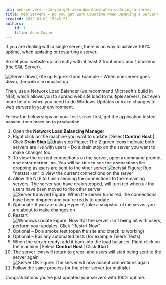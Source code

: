 ```yaml
---
uri: web-servers---do-you-get-zero-downtime-when-updating-a-server
title: Web Servers - Do you get Zero Downtime when Updating a Server?
created: 2012-03-02 15:46:51
authors:
  - id: 1
    title: Adam Cogan
---
```





<span class='intro'> <p>If you are dealing with a single server, there is no way to achieve 100% uptime, when updating or restarting a server.<br></p>
<p>So set your website up correctly with at least 2 front ends, and 1 backend (the SQL Server).</p>
 </span>

<img src="/PublishingImages/Server-down-Site-up.jpg" alt="Server down, site up" class="ms-rteCustom-ImageArea" /> <span class="ms-rteCustom-FigureGood">Figure&#58; Good Example – When one server goes down, the web site remains up</span>
<p>Then, use a Network Load Balancer (we recommend Microsoft’s build in NLB) which allows you to spread web site load to multiple servers, but even more helpful when you need to do Windows Updates or make changes to web servers in your environment.</p>
 
<p>Follow the below steps on your test server first, get the application tested passed, then move on to production.</p>
<ol>
<li>Open the <strong>Network Load Balancing Manager</strong></li>
<li>Right click on the machine you want to update | Select <strong>Control Host</strong> | Click <strong>Drain Stop</strong> <img src="/PublishingImages/Server-drainstop.jpg" alt="drain stop" class="ms-rteCustom-ImageArea" /> <span class="ms-rteCustom-FigureNormal">Figure&#58; The 2 green icons indicate both servers are live with users - Do a drain stop on the server you want to make changes too </span>
</li>
<li>To view the current connections on the server, open a command prompt and enter netstat -an. You will be able to see the connections list dropping as users are sent to the other server <img src="/PublishingImages/Server-netstat.jpg" alt="netstat" class="ms-rteCustom-ImageArea" /> <span class="ms-rteCustom-FigureNormal">Figure&#58; Run &quot;netstat -an&quot; to view the current connections on the server</span></li>
<li>Allow the NLB to finish sending the connections to the remaining servers. The server you have drain stopped, will turn red when all the users have been moved to the other server​<br>
<img src="/PublishingImages/Server-red.jpg" alt="Server turns red" class="ms-rteCustom-ImageArea" /> <span class="ms-rteCustom-FigureNormal">Figure&#58; When the server turns red, the connections have been dropped and you're ready to update</span>
</li>
<li>Optional – if you are using Hyper-V, take a snapshot of the server you are about to make changes on</li>
<li>Restart</li>
<img src="/PublishingImages/Server-restart.jpg" alt="Windows update" class="ms-rteCustom-ImageArea" /> <span class="ms-rteCustom-FigureNormal">Figure&#58; Now that the server isn't being hit with users, perform your updates. Click &quot;Restart Now&quot;</span>
<li>Optional – Do a smoke test (open the site and check its working)</li>
<li>Optional – Run any automated tests (for example Telerik Tests)</li>
<li>When the server ready, add it back into the load balancer. Right click on the machine | Select <strong>Control Host</strong> | Click <strong>Start</strong></li>
<li>The server icon will return to green, and users will start being sent to the server again</li>
<img src="/PublishingImages/Server-green.jpg" alt="Server OK" class="ms-rteCustom-ImageArea" /> <span class="ms-rteCustom-FigureNormal">Figure&#58; The server will now accept connections again</span>
<li>Follow the same process for the other server (or multiple)</li>
</ol>
<p>Congratulations you've just updated your servers with 100% uptime.</p>




